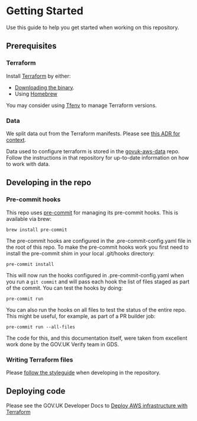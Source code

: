 # Getting Started

Use this guide to help you get started when working on this repository.

## Prerequisites

### Terraform

Install [Terraform](https://terraform.io) by either:

 - [Downloading the binary](https://www.terraform.io/downloads.html).
 - Using [Homebrew](https://brew.sh/)

You may consider using [Tfenv](https://github.com/tfutils/tfenv) to manage Terraform versions.

### Data

We split data out from the Terraform manifests. Please see [this ADR for context](https://github.com/alphagov/govuk-aws/blob/master/doc/architecture/decisions/0017-terraform-data-structure.md).

Data used to configure terraform is stored in the [govuk-aws-data](https://github.com/alphagov/govuk-aws-data) repo. Follow the instructions in that repository for up-to-date information on how to work with data.

## Developing in the repo

### Pre-commit hooks

This repo uses [pre-commit](http://pre-commit.com/) for managing its pre-commit
hooks. This is available via brew:

```
brew install pre-commit
```

The pre-commit hooks are configured in the .pre-commit-config.yaml file in the
root of this repo. To make the pre-commit hooks work you first need to install
the pre-commit shim in your local .git/hooks directory:

```
pre-commit install
```

This will now run the hooks configured in .pre-commit-config.yaml when you run a
`git commit` and will pass each hook the list of files staged as part of the
commit. You can test the hooks by doing:

```
pre-commit run
```

You can also run the hooks on all files to test the status of the entire repo.
This might be useful, for example, as part of a PR builder job:

```
pre-commit run --all-files
```

The code for this, and this documentation itself, were taken from excellent work
done by the GOV.UK Verify team in GDS.

### Writing Terraform files

Please [follow the styleguide](styleguide.md) when developing in the repository.

## Deploying code

Please see the GOV.UK Developer Docs to [Deploy AWS infrastructure with
Terraform](https://docs.publishing.service.gov.uk/manual/deploying-terraform.html)
